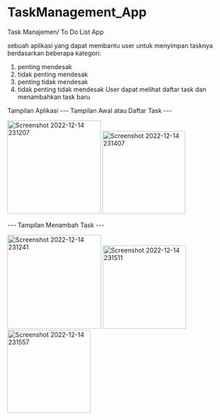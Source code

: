 # TaskManagement_App

Task Manajemen/ To Do List App

sebuah aplikasi yang dapat membantu user untuk menyimpan tasknya berdasarkan beberapa kategori:
1. penting mendesak
2. tidak penting mendesak
3. penting tidak mendesak
4. tidak penting tidak mendesak
User dapat melihat daftar task dan menambahkan task baru

Tampilan Aplikasi
--- Tampilan Awal atau Daftar Task ---

<img width="211" alt="Screenshot 2022-12-14 231207" src="https://user-images.githubusercontent.com/113536588/207635541-6ee0db3f-55c0-45cd-88c7-97d422d2d341.png">         <img width="187" alt="Screenshot 2022-12-14 231407" src="https://user-images.githubusercontent.com/113536588/207635635-2cf75edc-281b-42f3-826a-e0edf7f291e1.png">

--- Tampilan Menambah Task ---

<img width="212" alt="Screenshot 2022-12-14 231241" src="https://user-images.githubusercontent.com/113536588/207636042-60c0dcab-34f9-453b-8540-3a80326a28a7.png">       <img width="188" alt="Screenshot 2022-12-14 231511" src="https://user-images.githubusercontent.com/113536588/207636125-24ec1490-3358-412c-8a92-6aedf5573848.png">         <img width="188" alt="Screenshot 2022-12-14 231557" src="https://user-images.githubusercontent.com/113536588/207636168-39be8166-e297-4e34-944f-0e35870ef582.png">
